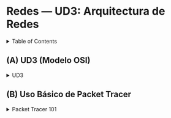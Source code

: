 # Redes — UD3: Arquitectura de Redes

<details>
<summary>Table of Contents</summary>

- [Redes — UD3: Arquitectura de Redes](#redes--ud3-arquitectura-de-redes)
  - [(A) UD3 (Modelo OSI)](#a-ud3-modelo-osi)
    - [1. Concepto de Arquitectura](#1-concepto-de-arquitectura)
    - [2. Desafíos de diseño](#2-desafíos-de-diseño)
    - [3. Funcionamiento Arq. basada en niveles](#3-funcionamiento-arq-basada-en-niveles)
    - [4. Modelos de Arq. de red](#4-modelos-de-arq-de-red)
      - [4.1 Modelo OSI](#41-modelo-osi)
      - [4.2 Protocolos TCP/IP](#42-protocolos-tcpip)
      - [4.3 Comparativa OSI vs TCP/IP](#43-comparativa-osi-vs-tcpip)
      - [4.4 Encapsulamiento Datos](#44-encapsulamiento-datos)
  - [(B) Uso Básico de Packet Tracer](#b-uso-básico-de-packet-tracer)
    - [1. Selección de Elementos para la Topología](#1-selección-de-elementos-para-la-topología)
    - [2. Modo de Simulación](#2-modo-de-simulación)
    - [3. Otras funcionalidades Básicas de Packet Tracers (GUI buttons)](#3-otras-funcionalidades-básicas-de-packet-tracers-gui-buttons)
    - [4. Configuración de Dispositivos Finales](#4-configuración-de-dispositivos-finales)
    - [5. Configuración de Dispositivos de Red (CLI)](#5-configuración-de-dispositivos-de-red-cli)
      - [Cisco IOS Command Hierarchy (src)](#cisco-ios-command-hierarchy-src)
      - [Comandos `#` Super-Usuario — 'Privileged EXEC mode'](#comandos--super-usuario--privileged-exec-mode)
      - [Comandos `(config)#`](#comandos-config)

</details>

## (A) UD3 (Modelo OSI)

<details>
<summary>UD3</summary>

### 1. Concepto de Arquitectura
1. **Definición:** Arquitectura == hardware + protocolos comunicación (capas)
2. **Características:** topología, método acceso a red, protocolos comunicación

### 2. Desafíos de diseño
- Encaminamiento (físico)
- **Direccionamiento (lógico):** identificación dispositivos
- **Acceso al medio:** competencia, orden de transmisión (colisiones)
- Detección de errores (saturación, orden)
- [Multiplexación](https://en.wikipedia.org/wiki/Multiplexing) (varias 'frecuencias' en un mismo medio)

### 3. Funcionamiento Arq. basada en niveles

Jerarquía de protocolos & medios // capas (n==proveedor) (interfaz) (n+1==usuario)

### 4. Modelos de Arq. de red
#### 4.1 Modelo OSI

Modelo teórico por capas:

1. **Capa física:** especificaciones mecánicas (conectores), electrónicas (**transmisión bits**-datos), funcionales (circuitos) y de procedimiento (secuencia eventos)
2. **Enlace de datos:** intercambio **tramas** (medio físico); detección de errores y control
3. **Red:** direccionamiento lógico intercambio **paquetes**
4. **Transporte:** segmentar, transferir y re-ensamblar datos
5. **Sesión:** organiza **diálogos**
6. **Presentación:** definición **formato** datos (+ compresión, cifrado)
7. **Aplicación:** servicio a usuario (proceso a proceso)

Hardware==1,2,3; Intermediario==4; Software==5,6,7

#### 4.2 Protocolos TCP/IP

<details>
<summary>Info</summary>

Este  modelo  TCP/IP  ya  es  una  arquitectura  en  sí  misma  (no  un  modelo  de referencia como OSI), siendo la arquitectura de red más utilizada hoy en día, ya que es un estándar abierto que es la base de las comunicaciones de Internet y de los sistemas operativos modernos. Por eso en algunos casos se habla de Familia de Protocolos de Internet refiriéndose a esta arquitectura.

Cuando nos referimos a la arquitectura TCP/IP o modelo TCP/IP, nos estamos refiriendo a un conjunto de reglas generales de diseño e implementación de protocolos de red, que permiten la comunicación de los ordenadores. La arquitectura TCP/IP se estructura en capas jerarquizadas compuesta de cuatro capas o niveles.

</details>

1. **Acceso a la red:** (OSI 1+2) medios físicos red transmisión *bits-frames*, conexión equipos en distintas redes, direccionamiento MAC físico; protocolos Ethernet-802.3 ARP
2. **Red-Internet:** direccionamiento IP lógico, conmutación *paquetes* (no ordenación) y control congestión; protocolos IP ICMP OSPF ARP
3. **Transporte:** control errores transmisión *segmentos*; protocolos UDP TCP
4. **Aplicación:** (OSI 5+6+7) gestión sockets (IP+puerto); protocolos DNS FTP SMTP-POP HTTP


#### 4.3 Comparativa OSI vs TCP/IP

| Capa  | OSI          | *PDU*   | TCP/IP      | Protocolos <!-- \| Dispositivo-->
| ---   | ---          | ---     | ---         | ---
| 7     | Aplicación   | data    | Applicación | DNS DHCP SMTP-POP FTP HTTP
| 6     | Presentación | .       | .           |
| 5     | Sesión       | .       | .           |
| 4     | Transporte   | segment | Transporte  | UDP TCP
| 3     | Red          | packet  | Red         | IP NAT ICMP OSPF
| 2     | Enlace Datos | frame   | Acceso red  | Ethernet ARP PPP
| 1     | Física       | bit     | .           |


#### 4.4 Encapsulamiento Datos

- Los "datos" se generan en las capas superiores (software) y se les añaden **"cabeceras"** para su transmisión (via hardware) progresivamente capa-a-capa
  - Encapsulamiento mediante "cabeceras" según info "protocolos" + info "control"
  - Nombres-PDU: data > segments-datagrams (chunks)  > packets (IPs) > frames (MACs) > bits

![https://geekflare.com/encapsulation-networking/](https://geekflare.com/wp-content/uploads/2023/01/howencapsulationwork.png)

- NOTAS
  - L4... TCP==Segment UDP==Datagram ([doc...](https://stackoverflow.com/questions/11636405/definition-of-network-units-fragment-segment-packet-frame-datagram))
  - L2... Header==MACs Trailer==ErrorDetection
  - {ud3-presentacion.pdf/4.DireccionamientoDatos == misma red VS red remota (direccionamiento IP)}

</details>

## (B) Uso Básico de Packet Tracer

<details>
<summary>Packet Tracer 101</summary>

### 1. Selección de Elementos para la Topología

- 3 tipos
  - Dispositivos de Red
  - Dispositivos Finales
  - Enlaces Físicos

### 2. Modo de Simulación

- 2 modos
  - Tiempo Real (por defecto)
  - Simulación

### 3. Otras funcionalidades Básicas de Packet Tracers (GUI buttons)

- a destacar
  - creación de notas
  - generación PDU simple: click dispos. origen + click dispos. destino
  - eliminar elementos

### 4. Configuración de Dispositivos Finales

- importante
  - configuración IP
  - acceso de consola a dispositivos de red
  - intercambio tarjetas físicas si es preciso

```markdown
- **Config IP:** click > Desktop > IP config
- **Acceso consola:** (conexión cable azul — puerto RS232 a Console) click > Terminal
```

### 5. Configuración de Dispositivos de Red (CLI)

<!--notas sueltas-->
* CLI: `?` al final de un comando proporciona orientación
* [`secret` VS passwd documentation](https://community.cisco.com/t5/networking-knowledge-base/understanding-the-differences-between-the-cisco-password-secret/ta-p/3163238)

#### Cisco IOS Command Hierarchy ([src](https://www.cisco.com/E-Learning/bulk/public/tac/cim/cib/using_cisco_ios_software/02_cisco_ios_hierarchy.htm))

<details>
<summary>Details</summary>

| Modo                         | Prompt
| ---                          | ---
| Usuario                      | `router>`
| Super-Usuario                | `router#`
| Config                       | `router(config)#`
| Interface level              | `router(config-if)#`
| Routing                      | `router(config-router)#`
| Line level (vty, tty, async) | `router(config-line)#`

```markdown
# Comandos Transición
- Switch> `enable`
- Switch# `configure terminal`
- Switch(config)# `interface vlan1`
- Switch(config-if)# `exit` || Ctrl+Z
```

</details>

#### Comandos `#` Super-Usuario — 'Privileged EXEC mode'

| Comando                      | Info |
| ---                          | ---  |
| `show running-config`        | ver config actual dispositivo
| `show ip interface brief`    | ver IPs/interfaz dispositivo (+estado capas1,2)
| `show interfaces [tipo num]` | detalles interfaz específica
| `write`                      | GUARDAR CONFIG efectuada en la sesión

#### Comandos `(config)#`

| Comando                       | Info |
| ---                           | ---  |
| `hostname <nombre>`           | renombrar dispositivo
| `line console`                | acceder a línea consola
| . `password <passwd>`         | cambiar contraseña SESIÓN
| . `login`                     |
| `banner motd <msg>`           | añadir mensaje de advertencia
| `enable secret <passwd>`      | contraseña encriptada > dispositivo
| `service password encryption` | encriptar contraseñas existentes en texto plano (eg. líena consola, virtuales)
| `interface [tipo num]`        | acceder para config interfaces
| . `IP address [IP] [mask]`    | 
| . `No shutdown`               | no-apagado (ENCENDER!)
| . `exit`


![example](/Redes/UD3-ArquitecturaRedes/PT-configBasica.png)

</details>